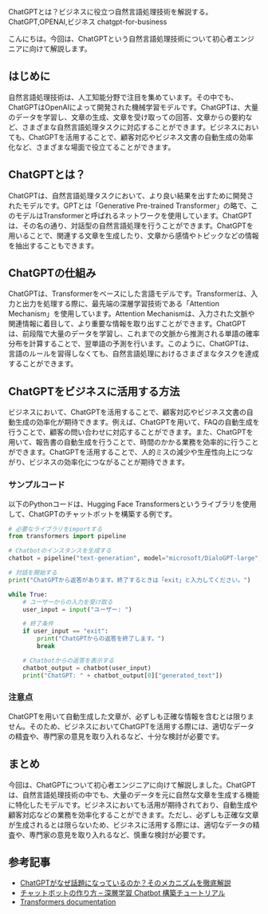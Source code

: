 ChatGPTとは？ビジネスに役立つ自然言語処理技術を解説する。
ChatGPT,OPENAI,ビジネス
chatgpt-for-business

こんにちは。今回は、ChatGPTという自然言語処理技術について初心者エンジニアに向けて解説します。

## はじめに

自然言語処理技術は、人工知能分野で注目を集めています。その中でも、ChatGPTはOpenAIによって開発された機械学習モデルです。ChatGPTは、大量のデータを学習し、文章の生成、文章を受け取っての回答、文章からの要約など、さまざまな自然言語処理タスクに対応することができます。ビジネスにおいても、ChatGPTを活用することで、顧客対応やビジネス文書の自動生成の効率化など、さまざまな場面で役立てることができます。

## ChatGPTとは？

ChatGPTは、自然言語処理タスクにおいて、より良い結果を出すために開発されたモデルです。GPTとは「Generative Pre-trained Transformer」の略で、このモデルはTransformerと呼ばれるネットワークを使用しています。ChatGPTは、その名の通り、対話型の自然言語処理を行うことができます。ChatGPTを用いることで、関連する文章を生成したり、文章から感情やトピックなどの情報を抽出することもできます。

## ChatGPTの仕組み

ChatGPTは、Transformerをベースにした言語モデルです。Transformerは、入力と出力を処理する際に、最先端の深層学習技術である「Attention Mechanism」を使用しています。Attention Mechanismは、入力された文脈や関連情報に着目して、より重要な情報を取り出すことができます。ChatGPTは、前段階で大量のデータを学習し、これまでの文脈から推測される単語の確率分布を計算することで、翌単語の予測を行います。このように、ChatGPTは、言語のルールを習得しなくても、自然言語処理におけるさまざまなタスクを達成することができます。

## ChatGPTをビジネスに活用する方法

ビジネスにおいて、ChatGPTを活用することで、顧客対応やビジネス文書の自動生成の効率化が期待できます。例えば、ChatGPTを用いて、FAQの自動生成を行うことで、顧客の問い合わせに対応することができます。また、ChatGPTを用いて、報告書の自動生成を行うことで、時間のかかる業務を効率的に行うことができます。ChatGPTを活用することで、人的ミスの減少や生産性向上につながり、ビジネスの効率化につながることが期待できます。

### サンプルコード

以下のPythonコードは、Hugging Face Transformersというライブラリを使用して、ChatGPTのチャットボットを構築する例です。

```python
# 必要なライブラリをimportする
from transformers import pipeline

# Chatbotのインスタンスを生成する
chatbot = pipeline("text-generation", model="microsoft/DialoGPT-large", max_length=1000)

# 対話を開始する
print("ChatGPTから返答があります。終了するときは「exit」と入力してください。")

while True:
    # ユーザーからの入力を受け取る
    user_input = input("ユーザー: ")

    # 終了条件
    if user_input == "exit":
        print("ChatGPTからの返答を終了します。")
        break

    # Chatbotからの返答を表示する
    chatbot_output = chatbot(user_input)
    print("ChatGPT: " + chatbot_output[0]["generated_text"])
```

### 注意点

ChatGPTを用いて自動生成した文章が、必ずしも正確な情報を含むとは限りません。そのため、ビジネスにおいてChatGPTを活用する際には、適切なデータの精査や、専門家の意見を取り入れるなど、十分な検討が必要です。

## まとめ

今回は、ChatGPTについて初心者エンジニアに向けて解説しました。ChatGPTは、自然言語処理技術の中でも、大量のデータを元に自然な文章を生成する機能に特化したモデルです。ビジネスにおいても活用が期待されており、自動生成や顧客対応などの業務を効率化することができます。ただし、必ずしも正確な文章が生成されるとは限らないため、ビジネスに活用する際には、適切なデータの精査や、専門家の意見を取り入れるなど、慎重な検討が必要です。

## 参考記事

- [ChatGPTがなぜ話題になっているのか？そのメカニズムを徹底解説](https://ainow.ai/2020/01/29/182390/)
- [チャットボットの作り方 – 深層学習 Chatbot 構築チュートリアル](https://qiita.com/halhorn/items/f3a934575adc1ebc2229)
- [Transformers documentation](https://huggingface.co/transformers/)
